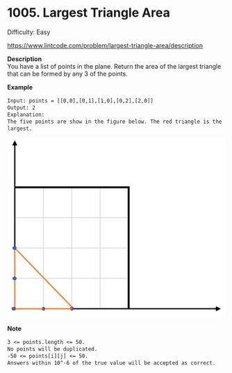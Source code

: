 # 1005. Largest Triangle Area

Difficulty: Easy

https://www.lintcode.com/problem/largest-triangle-area/description

**Description**  
You have a list of points in the plane. Return the area of the largest triangle that can be formed by any 3 of the points.

**Example**  
```
Input: points = [[0,0],[0,1],[1,0],[0,2],[2,0]]
Output: 2
Explanation: 
The five points are show in the figure below. The red triangle is the largest.
```
![alt text](1027.png)

**Note**  
```
3 <= points.length <= 50.
No points will be duplicated.
-50 <= points[i][j] <= 50.
Answers within 10^-6 of the true value will be accepted as correct.
```
